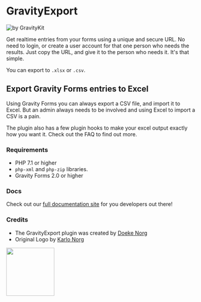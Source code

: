 # GravityExport
![by GravityKit](https://raw.githubusercontent.com/GravityKit/GravityExport-Lite/master/assets/banner-772x250.png)

Get realtime entries from your forms using a unique and secure URL. No need to login, or create a user account for
that one person who needs the results. Just copy the URL, and give it to the person who needs it. It's that simple.

You can export to `.xlsx` or `.csv`.

## Export Gravity Forms entries to Excel

Using Gravity Forms you can always export a CSV file, and import it to Excel. But an admin always needs to be involved
and using Excel to import a CSV is a pain.

The plugin also has a few plugin hooks to make your excel output exactly how you want it. Check out the FAQ to find
out more.

### Requirements

* PHP 7.1 or higher
* `php-xml` and `php-zip` libraries.
* Gravity Forms 2.0 or higher

### Docs

Check out our [full documentation site](https://gfexcel.com) for you developers out there!

### Credits

- The GravityExport plugin was created by [Doeke Norg](https://doeken.org)
- Original Logo by [Karlo Norg](https://www.karlon.org)

<img src="https://raw.githubusercontent.com/GravityKit/GravityExport-Lite/master/assets/icon-256x256.png" width="128">
